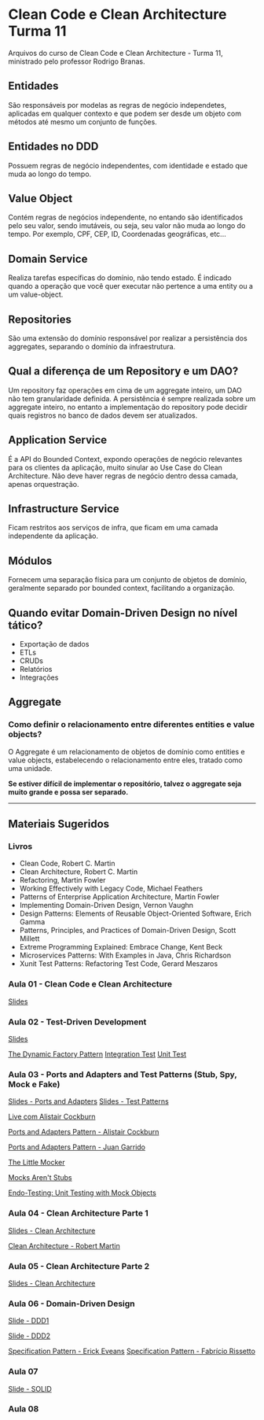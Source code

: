 # Clean Code e Clean Architecture Turma 11

Arquivos do curso de Clean Code e Clean Architecture - Turma 11, ministrado pelo professor Rodrigo Branas.

## Entidades

São responsáveis por modelas as regras de negócio independetes, aplicadas em qualquer contexto e que podem ser desde um objeto com métodos até mesmo um conjunto de funções.

## Entidades no DDD

Possuem regras de negócio independentes, com identidade e estado que muda ao longo do tempo.

## Value Object

Contém regras de negócios independente, no entando são identificados pelo seu valor, sendo imutáveis, ou seja, seu valor não muda ao longo do tempo.
Por exemplo, CPF, CEP, ID, Coordenadas geográficas, etc...

## Domain Service

Realiza tarefas específicas do domínio, não tendo estado. É indicado quando a operação que você quer executar não pertence a uma entity ou a um value-object.

## Repositories

São uma extensão do domínio responsável por realizar a persistência dos aggregates, separando o domínio da infraestrutura.

## Qual a diferença de um Repository e um DAO?

Um repository faz operações em cima de um aggregate inteiro, um DAO não tem granularidade definida.
A persistência é sempre realizada sobre um aggregate inteiro, no entanto a implementação do repository pode decidir quais registros no banco de dados devem ser atualizados.

## Application Service

É a API do Bounded Context, expondo operações de negócio relevantes para os clientes da aplicação, muito sinular ao Use Case do Clean Architecture. Não deve haver regras de negócio dentro dessa camada, apenas orquestração.

## Infrastructure Service

Ficam restritos aos serviços de infra, que ficam em uma camada independente da aplicação.

## Módulos

Fornecem uma separação física para um conjunto de objetos de domínio, geralmente separado por bounded context, facilitando a organização.

## Quando evitar  Domain-Driven Design no nível tático?

- Exportação de dados
- ETLs
- CRUDs
- Relatórios
- Integrações

## Aggregate

### Como definir o **relacionamento** entre diferentes entities e value objects?

O Aggregate é um relacionamento de objetos de domínio como entities e value objects, estabelecendo o relacionamento entre eles, tratado como uma unidade.

**Se estiver difícil de implementar o repositório, talvez o aggregate seja muito grande e possa ser separado.**

<hr/>

## Materiais Sugeridos

### Livros

- Clean Code, Robert C. Martin
- Clean Architecture, Robert C. Martin
- Refactoring, Martin Fowler
- Working Effectively with Legacy Code, Michael Feathers
- Patterns of Enterprise Application Architecture, Martin Fowler
- Implementing Domain-Driven Design, Vernon Vaughn
- Design Patterns: Elements of Reusable Object-Oriented Software, Erich Gamma
- Patterns, Principles, and Practices of Domain-Driven Design, Scott Millett
- Extreme Programming Explained: Embrace Change, Kent Beck
- Microservices Patterns: With Examples in Java, Chris Richardson
- Xunit Test Patterns: Refactoring Test Code, Gerard Meszaros

### Aula 01 - Clean Code e Clean Architecture

[Slides](./resources/aula01/slide.pdf)

### Aula 02 - Test-Driven Development

[Slides](./resources/aula02/slide.pdf)

[The Dynamic Factory Pattern](./resources/aula02/TheDynamicFactoryPattern.pdf)
[Integration Test](https://martinfowler.com/bliki/IntegrationTest.html)
[Unit Test](https://martinfowler.com/bliki/UnitTest.html)

### Aula 03 - Ports and Adapters and Test Patterns (Stub, Spy, Mock e Fake)

[Slides - Ports and Adapters](./resources/aula03/slide.pdf)
[Slides - Test Patterns](./resources/aula03/test-patterns.pdf)

[Live com Alistair Cockburn](https://www.youtube.com/watch?v=AOIWUPjal60&ab_channel=RodrigoBranas)

[Ports and Adapters Pattern - Alistair Cockburn](https://web.archive.org/web/20060625193207/http://alistair.cockburn.us/crystal/articles/hpaaa/hexagonalportsandadaptersarchitecture.htm)

[Ports and Adapters Pattern - Juan Garrido](https://jmgarridopaz.github.io/content/hexagonalarchitecture.html)

[The Little Mocker](https://blog.cleancoder.com/uncle-bob/2014/05/14/TheLittleMocker.html)

[Mocks Aren't Stubs](https://martinfowler.com/articles/mocksArentStubs.html)

[Endo-Testing: Unit Testing with Mock Objects](./resources/aula03/MockObjectsFinal.PDF)

### Aula 04 - Clean Architecture Parte 1

[Slides - Clean Architecture](./resources/aula04/slide.pdf)

[Clean Architecture - Robert Martin](https://blog.cleancoder.com/uncle-bob/2012/08/13/the-clean-architecture.html)

### Aula 05 - Clean Architecture Parte 2

[Slides - Clean Architecture](./resources/aula05/slide.pdf)

### Aula 06 - Domain-Driven Design

[Slide - DDD1](./resources/aula06/slide-ddd-1.pdf)

[Slide - DDD2](./resources/aula06/slide-ddd-2.pdf)

[Specification Pattern - Erick Eveans](./resources/aula06/specification-pattern.pdf)
[Specification Pattern - Fabrício Rissetto](http://www.fabriciorissetto.com/blog/specification-pattern/)

### Aula 07

[Slide - SOLID](./resources/aula07/slide.pdf)

### Aula 08
